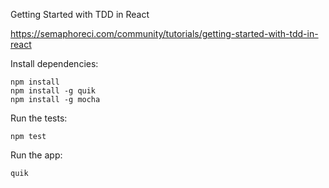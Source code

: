 Getting Started with TDD in React

https://semaphoreci.com/community/tutorials/getting-started-with-tdd-in-react

Install dependencies:
```
npm install
npm install -g quik
npm install -g mocha
```

Run the tests:
```
npm test
```

Run the app:
```
quik
```

